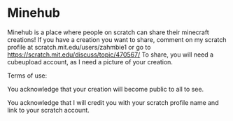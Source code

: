# Minehub
Minehub is a place where people on scratch can share their minecraft creations! If you have a creation you want to share, comment on my scratch profile at scratch.mit.edu/users/zahmbie1 or go to https://scratch.mit.edu/discuss/topic/470567/ To share, you will need a cubeupload account, as I need a picture of your creation.

<p>Terms of use:</p>
<p>You acknowledge that your creation will become public to all to see.</p>
<p>You acknowledge that I will credit you with your scratch profile name and link to your scratch account.</p>
